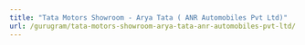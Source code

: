```yaml
---
title: "Tata Motors Showroom - Arya Tata ( ANR Automobiles Pvt Ltd)"
url: /gurugram/tata-motors-showroom-arya-tata-anr-automobiles-pvt-ltd/
---
```

